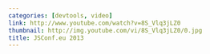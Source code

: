```yaml
---
categories: [devtools, video]
link: http://www.youtube.com/watch?v=8S_Vlq3jLZ0
thumbnail: http://img.youtube.com/vi/8S_Vlq3jLZ0/0.jpg
title: JSConf.eu 2013
---
```


